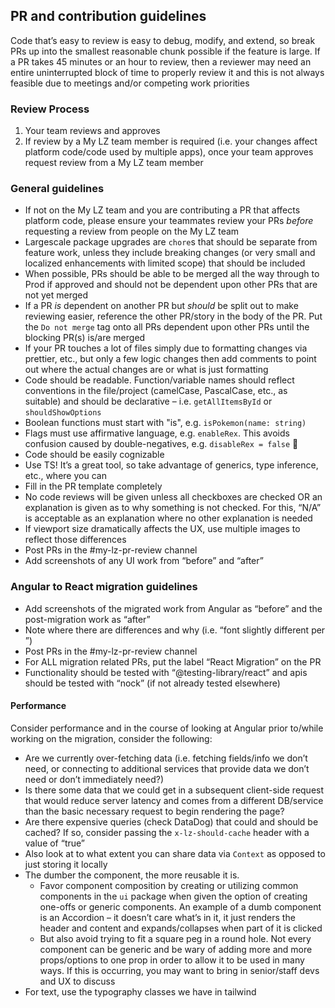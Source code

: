 ## PR and contribution guidelines

Code that’s easy to review is easy to debug, modify, and extend, so break PRs up into the smallest reasonable chunk possible if the feature is large. If a PR takes 45 minutes or an hour to review, then a reviewer may need an entire uninterrupted block of time to properly review it and this is not always feasible due to meetings and/or competing work priorities

### Review Process

1. Your team reviews and approves
2. If review by a My LZ team member is required (i.e. your changes affect platform code/code used by multiple apps), once your team approves request review from a My LZ team member

### General guidelines

- If not on the My LZ team and you are contributing a PR that affects platform code, please ensure your teammates review your PRs _before_ requesting a review from people on the My LZ team
- Largescale package upgrades are `chore`s that should be separate from feature work, unless they include breaking changes (or very small and localized enhancements with limited scope) that should be included
- When possible, PRs should be able to be merged all the way through to Prod if approved and should not be dependent upon other PRs that are not yet merged
- If a PR _is_ dependent on another PR but _should_ be split out to make reviewing easier, reference the other PR/story in the body of the PR. Put the `Do not merge` tag onto all PRs dependent upon other PRs until the blocking PR(s) is/are merged
- If your PR touches a lot of files simply due to formatting changes via prettier, etc., but only a few logic changes then add comments to point out where the actual changes are or what is just formatting
- Code should be readable. Function/variable names should reflect conventions in the file/project (camelCase, PascalCase, etc., as suitable) and should be declarative – i.e. `getAllItemsById` or `shouldShowOptions`
- Boolean functions must start with "is", e.g. `isPokemon(name: string)`
- Flags must use affirmative language, e.g. `enableRex`. This avoids confusion caused by double-negatives, e.g. `disableRex = false` 🤷
- Code should be easily cognizable
- Use TS! It’s a great tool, so take advantage of generics, type inference, etc., where you can
- Fill in the PR template completely
- No code reviews will be given unless all checkboxes are checked OR an explanation is given as to why something is not checked. For this, “N/A” is acceptable as an explanation where no other explanation is needed
- If viewport size dramatically affects the UX, use multiple images to reflect those differences
- Post PRs in the #my-lz-pr-review channel
- Add screenshots of any UI work from “before” and “after”

### Angular to React migration guidelines

- Add screenshots of the migrated work from Angular as “before” and the post-migration work as “after”
- Note where there are differences and why (i.e. “font slightly different per <whoeverthedesigneris>”)
- Post PRs in the #my-lz-pr-review channel
- For ALL migration related PRs, put the label “React Migration” on the PR
- Functionality should be tested with “@testing-library/react” and apis should be tested with “nock” (if not already tested elsewhere)

#### Performance

Consider performance and in the course of looking at Angular prior to/while working on the migration, consider the following:

- Are we currently over-fetching data (i.e. fetching fields/info we don’t need, or connecting to additional services that provide data we don’t need or don’t immediately need?)
- Is there some data that we could get in a subsequent client-side request that would reduce server latency and comes from a different DB/service than the basic necessary request to begin rendering the page?
- Are there expensive queries (check DataDog) that could and should be cached? If so, consider passing the `x-lz-should-cache` header with a value of “true”
- Also look at to what extent you can share data via `Context` as opposed to just storing it locally
- The dumber the component, the more reusable it is.
  - Favor component composition by creating or utilizing common components in the `ui` package when given the option of creating one-offs or generic components. An example of a dumb component is an Accordion – it doesn’t care what’s in it, it just renders the header and content and expands/collapses when part of it is clicked
  - But also avoid trying to fit a square peg in a round hole. Not every component can be generic and be wary of adding more and more props/options to one prop in order to allow it to be used in many ways. If this is occurring, you may want to bring in senior/staff devs and UX to discuss
- For text, use the typography classes we have in tailwind
